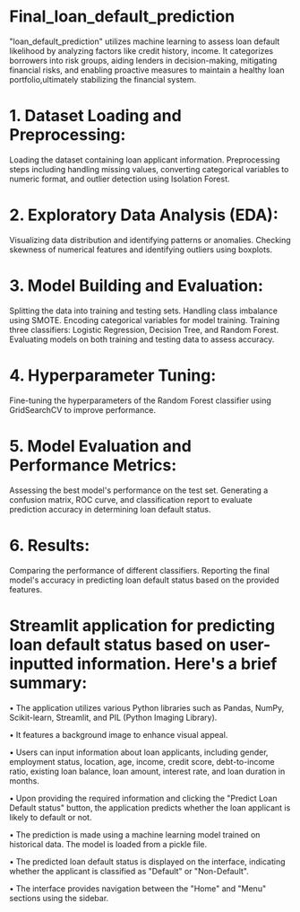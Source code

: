 # Final_loan_default_prediction

"loan_default_prediction" utilizes machine learning to assess loan default likelihood by analyzing factors like credit history, income. It categorizes borrowers into risk groups, aiding lenders in decision-making, mitigating financial risks, and enabling proactive measures to maintain a healthy loan portfolio,ultimately stabilizing the financial system.

# 1. Dataset Loading and Preprocessing:

Loading the dataset containing loan applicant information.
Preprocessing steps including handling missing values, converting categorical variables to numeric format, and outlier detection using Isolation Forest.

# 2. Exploratory Data Analysis (EDA):

Visualizing data distribution and identifying patterns or anomalies.
Checking skewness of numerical features and identifying outliers using boxplots.

# 3. Model Building and Evaluation:

Splitting the data into training and testing sets.
Handling class imbalance using SMOTE.
Encoding categorical variables for model training.
Training three classifiers: Logistic Regression, Decision Tree, and Random Forest.
Evaluating models on both training and testing data to assess accuracy.

# 4. Hyperparameter Tuning:

Fine-tuning the hyperparameters of the Random Forest classifier using GridSearchCV to improve performance.

# 5. Model Evaluation and Performance Metrics:

Assessing the best model's performance on the test set.
Generating a confusion matrix, ROC curve, and classification report to evaluate prediction accuracy in determining loan default status.

# 6. Results:

Comparing the performance of different classifiers.
Reporting the final model's accuracy in predicting loan default status based on the provided features.

# Streamlit application for predicting loan default status based on user-inputted information. Here's a brief summary:

•	The application utilizes various Python libraries such as Pandas, NumPy, Scikit-learn, Streamlit, and PIL (Python Imaging Library).

•	It features a background image to enhance visual appeal.

•	Users can input information about loan applicants, including gender, employment status, location, age, income, credit score, debt-to-income ratio, existing loan 
  balance, loan amount, interest rate, and loan duration in months.
  
•	Upon providing the required information and clicking the "Predict Loan Default status" button, the application predicts whether the loan applicant is likely to 
  default or not.
  
•	The prediction is made using a machine learning model trained on historical data. The model is loaded from a pickle file.

•	The predicted loan default status is displayed on the interface, indicating whether the applicant is classified as "Default" or "Non-Default".

•	The interface provides navigation between the "Home" and "Menu" sections using the sidebar.
